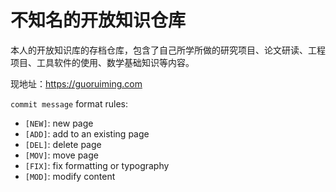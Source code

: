 # 不知名的开放知识仓库

本人的开放知识库的存档仓库，包含了自己所学所做的研究项目、论文研读、工程项目、工具软件的使用、数学基础知识等内容。

现地址：<https://guoruiming.com>

`commit message` format rules:

- `[NEW]`: new page
- `[ADD]`: add to an existing page
- `[DEL]`: delete page
- `[MOV]`: move page
- `[FIX]`: fix formatting or typography
- `[MOD]`: modify content
